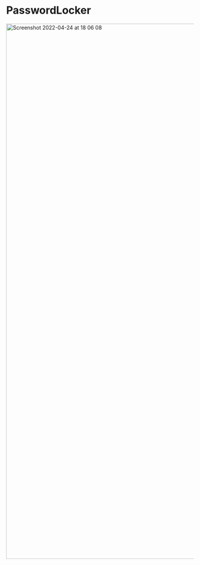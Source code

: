 # PasswordLocker
<img width="1440" alt="Screenshot 2022-04-24 at 18 06 08" src="https://user-images.githubusercontent.com/36597096/164985572-a048a162-f351-44b1-88e4-8ffbd82754aa.png">


